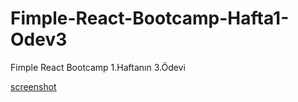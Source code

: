 # Fimple-React-Bootcamp-Hafta1-Odev3

Fimple React Bootcamp 1.Haftanın 3.Ödevi

[screenshot](Screenshot_3.jpg)
